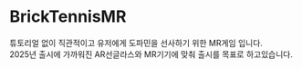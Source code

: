 # BrickTennisMR
   
 튜토리얼 없이 직관적이고 유저에게 도파민을 선사하기 위한 MR게임 입니다.   
 2025년 출시에 가까워진 AR선글라스와 MR기기에 맞춰 출시를 목표로 하고있습니다.

